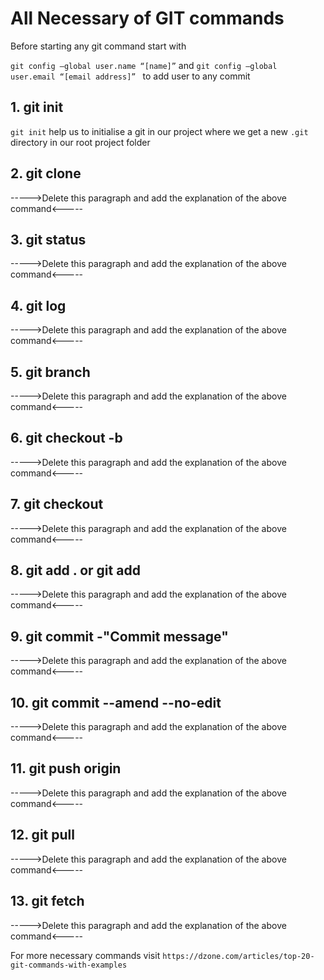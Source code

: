 # All Necessary of GIT commands

Before starting any git command start with 

`git config –global user.name “[name]”` and `git config –global user.email “[email address]” ` to add user to any commit

## 1. git init
`git init` help us to initialise a git in our project where we get a new ``.git`` directory in our root project folder

## 2. git clone
----->Delete this paragraph and add the explanation of the above command<-----

## 3. git status
----->Delete this paragraph and add the explanation of the above command<-----

## 4. git log
----->Delete this paragraph and add the explanation of the above command<-----


## 5. git branch
----->Delete this paragraph and add the explanation of the above command<-----


## 6. git checkout -b <branch name>
----->Delete this paragraph and add the explanation of the above command<-----


## 7. git checkout <branch name>
----->Delete this paragraph and add the explanation of the above command<-----


## 8. git add . or git add <file name>
----->Delete this paragraph and add the explanation of the above command<-----

## 9. git commit -"Commit message"
----->Delete this paragraph and add the explanation of the above command<-----


## 10. git commit --amend --no-edit
----->Delete this paragraph and add the explanation of the above command<-----


## 11. git push origin <branch name>
----->Delete this paragraph and add the explanation of the above command<-----


## 12. git pull <branch name>
----->Delete this paragraph and add the explanation of the above command<-----


## 13. git fetch
----->Delete this paragraph and add the explanation of the above command<-----


For more necessary commands visit 
`https://dzone.com/articles/top-20-git-commands-with-examples`
